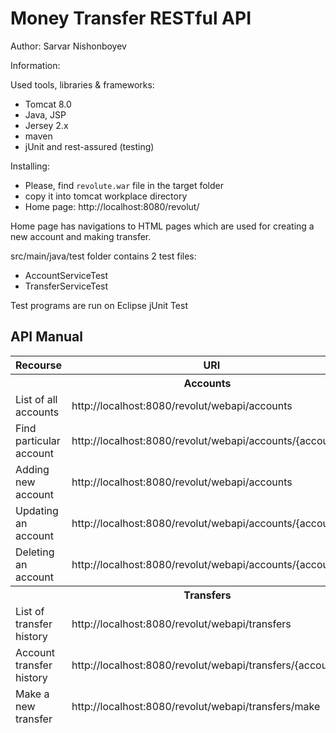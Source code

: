# Money Transfer RESTful API
Author: Sarvar Nishonboyev

Information:

Used tools, libraries & frameworks: 
- Tomcat 8.0
- Java, JSP 
- Jersey 2.x
- maven
- jUnit and rest-assured (testing)

Installing: 
- Please, find `revolute.war` file in the target folder
- copy it into tomcat workplace directory
- Home page: http://localhost:8080/revolut/

Home page has navigations to HTML pages which are used for creating a new account and making transfer.  

src/main/java/test folder contains 2 test files: 
- AccountServiceTest
- TransferServiceTest

Test programs are run on Eclipse jUnit Test

## API Manual
<table>
    	<thead>
    	<tr>
    		<th>Recourse</th>
    		<th>URI</th>
    		<th>Method</th>
    	</tr>
        <tr>
            <th colspan=3>Accounts</th>
        </tr>
    	<tr>
    		<td>List of all accounts</td>
    		<td> http://localhost:8080/revolut/webapi/accounts </td>
    		<td>GET</td>
    	</tr>
    	<tr>
    		<td>Find particular account</td>
    		<td> http://localhost:8080/revolut/webapi/accounts/{accountID} </td>
    		<td>GET</td>
    	</tr>
    	<tr>
    		<td>Adding new account</td>
    		<td> http://localhost:8080/revolut/webapi/accounts </td>
    		<td>POST</td>
    	</tr>
    	<tr>
    		<td>Updating an account</td>
    		<td> http://localhost:8080/revolut/webapi/accounts/{accountID} </td>
    		<td>PUT</td>
    	</tr>
    	<tr>
    		<td>Deleting an account</td>
    		<td> http://localhost:8080/revolut/webapi/accounts/{accountID} </td>
    		<td>DELETE</td>
    	</tr>
    	<tr>
    		<th colspan=3>Transfers</th>
    	</tr>
    	<tr>
    		<td>List of transfer history</td>
    		<td> http://localhost:8080/revolut/webapi/transfers </td>
    		<td>GET</td>
    	</tr>
    	<tr>
    		<td>Account transfer history</td>
    		<td> http://localhost:8080/revolut/webapi/transfers/{accountID} </td>
    		<td>GET</td>
    	</tr>
    	<tr>
    		<td>Make a new transfer</td>
    		<td> http://localhost:8080/revolut/webapi/transfers/make </td>
    		<td>POST</td>
    	</tr>
    	</thead>
    </table>
  
